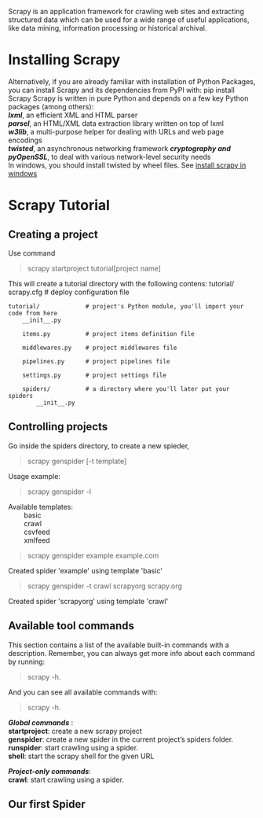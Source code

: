 Scrapy is an application framework for crawling web sites and extracting structured data which can be used for a wide range of useful applications, like data mining, information processing or historical archival.

# Installing Scrapy
Alternatively, if you are already familiar with installation of Python Packages, you can install Scrapy and its dependencies from PyPI with: pip install Scrapy
Scrapy is written in pure Python and depends on a few key Python packages (among others):  
***lxml***, an efficient XML and HTML parser  
***parsel***, an HTML/XML data extraction library written on top of lxml  
***w3lib***, a multi-purpose helper for dealing with URLs and web page encodings  
***twisted***, an asynchronous networking framework
***cryptography and pyOpenSSL***, to deal with various network-level security needs  
In windows, you should install twisted by wheel files. See [install scrapy in windows](https://blog.csdn.net/qinlingheshang/article/details/79684537)

# Scrapy Tutorial
## Creating a project
Use command 
> scrapy startproject tutorial[project name] 

This will create a tutorial directory with the following contens:
tutorial/
    scrapy.cfg            # deploy configuration file

    tutorial/             # project's Python module, you'll import your code from here
        __init__.py

        items.py          # project items definition file

        middlewares.py    # project middlewares file

        pipelines.py      # project pipelines file

        settings.py       # project settings file

        spiders/          # a directory where you'll later put your spiders
            __init__.py
            
## Controlling projects
Go inside the spiders directory, to create a new spieder, 
> scrapy genspider [-t template] <name> <domain>

Usage example:  
> scrapy genspider -l  

Available templates:  
&emsp;&emsp;    basic    
&emsp;&emsp;    crawl  
&emsp;&emsp;    csvfeed  
&emsp;&emsp;    xmlfeed  

> scrapy genspider example example.com

Created spider 'example' using template 'basic'

> scrapy genspider -t crawl scrapyorg scrapy.org

Created spider 'scrapyorg' using template 'crawl'

## Available tool commands
This section contains a list of the available built-in commands with a description. Remember, you can always get more info about each command by running: 
> scrapy <command> -h.   

And you can see all available commands with: 
> scrapy -h.

***Global commands*** :  
**startproject**: create a new scrapy project  
**genspider**: create a new spider in the current project’s spiders folder.   
**runspider**: start crawling using a spider.  
**shell**: start the scrapy shell for the given URL  

***Project-only commands***:   
**crawl**: start crawling using a spider.  

## Our first Spider


